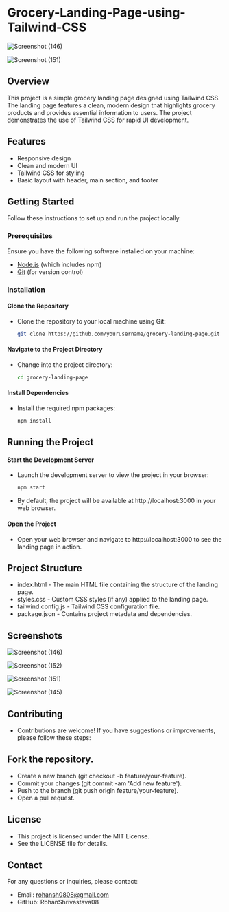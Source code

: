 # Grocery-Landing-Page-using-Tailwind-CSS

![Screenshot (146)](https://github.com/RohanShrivastava08/Grocery-Landing-Page-using-Tailwind-CSS/assets/94133270/ffb9b653-440c-4345-b6e5-a74df7bc701b)

![Screenshot (151)](https://github.com/RohanShrivastava08/Grocery-Landing-Page-using-Tailwind-CSS/assets/94133270/62b12a0f-f7ad-40b4-80cb-ba00df7a2515)


## Overview

This project is a simple grocery landing page designed using Tailwind CSS. The landing page features a clean, modern design that highlights grocery products and provides essential information to users. The project demonstrates the use of Tailwind CSS for rapid UI development.

## Features

- Responsive design
- Clean and modern UI
- Tailwind CSS for styling
- Basic layout with header, main section, and footer

## Getting Started

Follow these instructions to set up and run the project locally.

### Prerequisites

Ensure you have the following software installed on your machine:

- [Node.js](https://nodejs.org/) (which includes npm)
- [Git](https://git-scm.com/) (for version control)

### Installation

#### Clone the Repository
- Clone the repository to your local machine using Git:


   ```bash
   git clone https://github.com/yourusername/grocery-landing-page.git
   ```

#### Navigate to the Project Directory
   
-  Change into the project directory:
   

    ```bash
    cd grocery-landing-page
    ```

#### Install Dependencies

- Install the required npm packages:

    ```bash
    npm install
    ```
## Running the Project

#### Start the Development Server

- Launch the development server to view the project in your browser:

    ```bash
    npm start
    ```
- By default, the project will be available at http://localhost:3000 in your web browser.

#### Open the Project

- Open your web browser and navigate to http://localhost:3000 to see the landing page in action.

## Project Structure

- index.html - The main HTML file containing the structure of the landing page.
- styles.css - Custom CSS styles (if any) applied to the landing page.
- tailwind.config.js - Tailwind CSS configuration file.
- package.json - Contains project metadata and dependencies.


## Screenshots

![Screenshot (146)](https://github.com/RohanShrivastava08/Grocery-Landing-Page-using-Tailwind-CSS/assets/94133270/ffb9b653-440c-4345-b6e5-a74df7bc701b)

![Screenshot (152)](https://github.com/RohanShrivastava08/Grocery-Landing-Page-using-Tailwind-CSS/assets/94133270/fc9d6c23-c148-4414-b60c-9b2430fa87f1)

![Screenshot (151)](https://github.com/RohanShrivastava08/Grocery-Landing-Page-using-Tailwind-CSS/assets/94133270/62b12a0f-f7ad-40b4-80cb-ba00df7a2515)

![Screenshot (145)](https://github.com/RohanShrivastava08/Grocery-Landing-Page-using-Tailwind-CSS/assets/94133270/a8f4c2fb-6877-4390-938a-63785dfb98bc)


## Contributing
- Contributions are welcome! If you have suggestions or improvements, please follow these steps:

## Fork the repository.
- Create a new branch (git checkout -b feature/your-feature).
- Commit your changes (git commit -am 'Add new feature').
- Push to the branch (git push origin feature/your-feature).
- Open a pull request.

## License
- This project is licensed under the MIT License.
- See the LICENSE file for details.

## Contact
For any questions or inquiries, please contact:
- Email: rohansh0808@gmail.com
- GitHub: RohanShrivastava08

